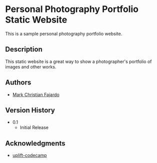 # Personal Photography Portfolio Static Website

This is a sample personal photography portfolio website.

## Description

This static website is a great way to show a photographer's portfolio of images and other works.


## Authors

* [Mark Christian Fajardo](cfajardo25@gmail.com)

## Version History

* 0.1
    * Initial Release


## Acknowledgments

* [uplift-codecamp](https://www.upliftcodecamp.com/)
